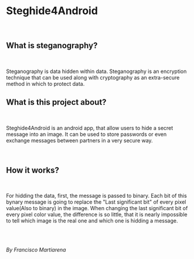 # Steghide4Android

<br/>

## What is steganography?

<br/>

Steganography is data hidden within data.
Steganography is an encryption technique that can be used along with cryptography as an extra-secure method in which to protect data.

## What is this project about?

<br/>

Steghide4Android is an android app, that allow users to hide a secret message into an image. It can be used to store passwords or even exchange messages between partners in a very secure way.

<br/>

## How it works?

<br/>

For hidding the data, first, the message is passed to binary. Each bit of this bynary message is going to replace the "Last significant bit" of every pixel value(Also to binary) in the image. When changing the last significant bit of every pixel color value, the difference is so little, that it is nearly impossible to tell which image is the real one and which one is hidding a message.

<br/>

<br/>

*By Francisco Martiarena*
